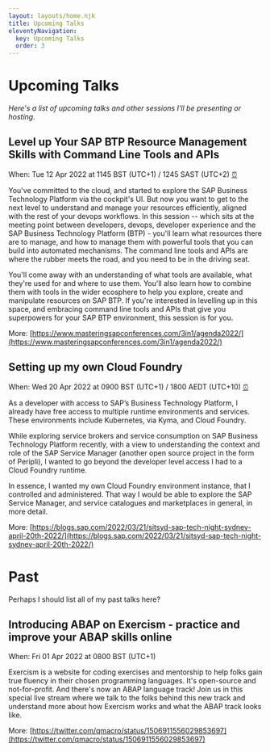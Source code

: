 ```yaml
---
layout: layouts/home.njk
title: Upcoming Talks
eleventyNavigation:
  key: Upcoming Talks
  order: 3
---
```


# Upcoming Talks

_Here's a list of upcoming talks and other sessions I'll be presenting or hosting._

## Level up Your SAP BTP Resource Management Skills with Command Line Tools and APIs

When: Tue 12 Apr 2022 at 1145 BST (UTC+1) / 1245 SAST (UTC+2) [⏰](https://www.timeanddate.com/worldclock/converter.html?iso=20220412T104500&p1=302&p2=111)

You've committed to the cloud, and started to explore the SAP Business Technology Platform via the cockpit's UI. But now you want to get to the next level to understand and manage your resources efficiently, aligned with the rest of your devops workflows. In this session -- which sits at the meeting point between developers, devops, developer experience and the SAP Business Technology Platform (BTP) - you'll learn what resources there are to manage, and how to manage them with powerful tools that you can build into automated mechanisms. The command line tools and APIs are where the rubber meets the road, and you need to be in the driving seat.

You'll come away with an understanding of what tools are available, what they're used for and where to use them. You'll also learn how to combine them with tools in the wider ecosphere to help you explore, create and manipulate resources on SAP BTP. If you're interested in levelling up in this space, and embracing command line tools and APIs that give you superpowers for your SAP BTP environment, this session is for you.

More: [https://www.masteringsapconferences.com/3in1/agenda2022/](https://www.masteringsapconferences.com/3in1/agenda2022/)

## Setting up my own Cloud Foundry

When: Wed 20 Apr 2022 at 0900 BST (UTC+1) / 1800 AEDT (UTC+10) [⏰](https://www.timeanddate.com/worldclock/converter.html?iso=20220420T080000&p1=302&p2=240)

As a developer with access to SAP’s Business Technology Platform, I already have free access to multiple runtime environments and services. These environments include Kubernetes, via Kyma, and Cloud Foundry.

While exploring service brokers and service consumption on SAP Business Technology Platform recently, with a view to understanding the context and role of the SAP Service Manager (another open source project in the form of Peripli), I wanted to go beyond the developer level access I had to a Cloud Foundry runtime.

In essence, I wanted my own Cloud Foundry environment instance, that I controlled and administered. That way I would be able to explore the SAP Service Manager, and service catalogues and marketplaces in general, in more detail.

More: [https://blogs.sap.com/2022/03/21/sitsyd-sap-tech-night-sydney-april-20th-2022/](https://blogs.sap.com/2022/03/21/sitsyd-sap-tech-night-sydney-april-20th-2022/)

# Past

Perhaps I should list all of my past talks here? 

## Introducing ABAP on Exercism - practice and improve your ABAP skills online

When: Fri 01 Apr 2022 at 0800 BST (UTC+1)

Exercism is a website for coding exercises and mentorship to help folks gain true fluency in their chosen programming languages. It's open-source and not-for-profit. And there's now an ABAP language track! Join us in this special live stream where we talk to the folks behind this new track and understand more about how Exercism works and what the ABAP track looks like.

More: [https://twitter.com/qmacro/status/1506911556029853697](https://twitter.com/qmacro/status/1506911556029853697)

